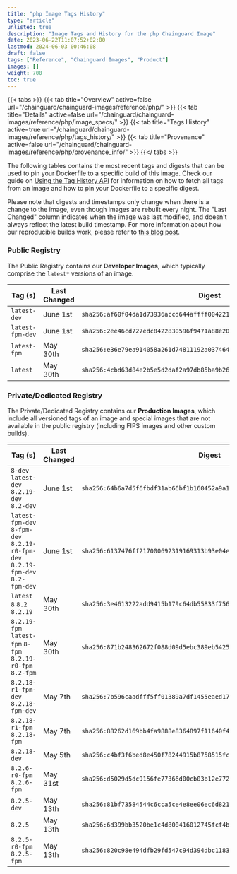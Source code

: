 ```yaml
---
title: "php Image Tags History"
type: "article"
unlisted: true
description: "Image Tags and History for the php Chainguard Image"
date: 2023-06-22T11:07:52+02:00
lastmod: 2024-06-03 00:46:08
draft: false
tags: ["Reference", "Chainguard Images", "Product"]
images: []
weight: 700
toc: true
---
```


{{< tabs >}}
{{< tab title="Overview" active=false url="/chainguard/chainguard-images/reference/php/" >}}
{{< tab title="Details" active=false url="/chainguard/chainguard-images/reference/php/image_specs/" >}}
{{< tab title="Tags History" active=true url="/chainguard/chainguard-images/reference/php/tags_history/" >}}
{{< tab title="Provenance" active=false url="/chainguard/chainguard-images/reference/php/provenance_info/" >}}
{{</ tabs >}}

The following tables contains the most recent tags and digests that can be used to pin your Dockerfile to a specific build of this image. Check our guide on [Using the Tag History API](/chainguard/chainguard-images/using-the-tag-history-api/) for information on how to fetch all tags from an image and how to pin your Dockerfile to a specific digest.

Please note that digests and timestamps only change when there is a change to the image, even though images are rebuilt every night. The "Last Changed" column indicates when the image was last modified, and doesn't always reflect the latest build timestamp. For more information about how our reproducible builds work, please refer to [this blog post](https://www.chainguard.dev/unchained/reproducing-chainguards-reproducible-image-builds).

### Public Registry
The Public Registry contains our **Developer Images**, which typically comprise the `latest*` versions of an image.

| Tag (s)           | Last Changed | Digest                                                                    |
|-------------------|--------------|---------------------------------------------------------------------------|
|  `latest-dev`     | June 1st     | `sha256:af60f04da1d73936accd644affff004221cf7e10e4b9ac8e0ff1f1412dfbe571` |
|  `latest-fpm-dev` | June 1st     | `sha256:2ee46cd727edc8422830596f9471a88e2030489107c01da939f9787349b405f9` |
|  `latest-fpm`     | May 30th     | `sha256:e36e79ea914058a261d74811192a03746488d80785a126e2e023d6becce6638b` |
|  `latest`         | May 30th     | `sha256:4cbd63d84e2b5e5d2daf2a97db85ba9b264a7e4baebe462571d18caccb7d4f6a` |


### Private/Dedicated Registry
The Private/Dedicated Registry contains our **Production Images**, which include all versioned tags of an image and special images that are not available in the public registry (including FIPS images and other custom builds).

| Tag (s)                                                                          | Last Changed | Digest                                                                    |
|----------------------------------------------------------------------------------|--------------|---------------------------------------------------------------------------|
|  `8-dev` `latest-dev` `8.2.19-dev` `8.2-dev`                                     | June 1st     | `sha256:64b6a7d5f6fbdf31ab66bf1b160452a9a174d4d77e4903e46c7b2c094cf67225` |
|  `latest-fpm-dev` `8-fpm-dev` `8.2.19-r0-fpm-dev` `8.2.19-fpm-dev` `8.2-fpm-dev` | June 1st     | `sha256:6137476ff217000692319169313b93e04e3b4bf441de27cc61a061d496c153bf` |
|  `latest` `8` `8.2` `8.2.19`                                                     | May 30th     | `sha256:3e4613222add9415b179c64db55833f7569df96d594927e4f58a99b6ae62c3d0` |
|  `8.2.19-fpm` `latest-fpm` `8-fpm` `8.2.19-r0-fpm` `8.2-fpm`                     | May 30th     | `sha256:871b248362672f088d09d5ebc389eb5425114be9ce51b35bd6a083fb1eebdafb` |
|  `8.2.18-r1-fpm-dev` `8.2.18-fpm-dev`                                            | May 7th      | `sha256:7b596caadfff5ff01389a7df1455eaed17072eee8838d70550acdecff0075224` |
|  `8.2.18-r1-fpm` `8.2.18-fpm`                                                    | May 7th      | `sha256:88262d169bb4fa9888e8364897f11640f42183ecbf12aa9c5726ac8cba147adb` |
|  `8.2.18-dev`                                                                    | May 5th      | `sha256:c4bf3f6bed8e450f78244915b8758515fc6986feb9c9d128db900700ee32d666` |
|  `8.2.6-r0-fpm` `8.2.6-fpm`                                                      | May 31st     | `sha256:d5029d5dc9156fe77366d00cb03b12e772e3dbc918ae69eb1fb96384816dbe4a` |
|  `8.2.5-dev`                                                                     | May 13th     | `sha256:81bf73584544c6cca5ce4e8ee06ec6d821f1a59681ead4f30e836d9960151e47` |
|  `8.2.5`                                                                         | May 13th     | `sha256:6d399bb3520be1c4d800416012745fcf4b8e707fb45913fba311c4c4472baafc` |
|  `8.2.5-r0-fpm` `8.2.5-fpm`                                                      | May 13th     | `sha256:820c98e494dfb29fd547c94d394dbc118360af50321e3dc2cbe6f9b2bbc38945` |

